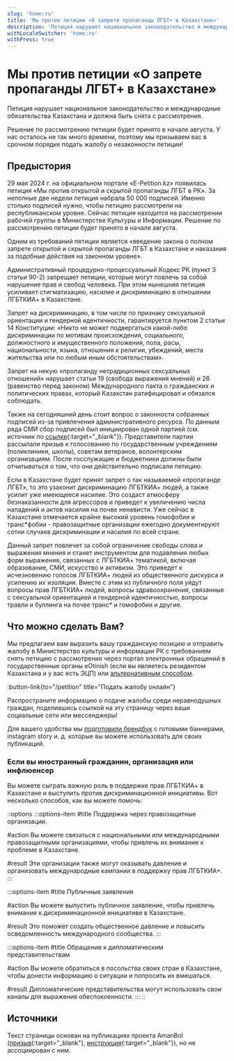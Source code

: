 ```yaml
---
slug: 'home:ru'
title: 'Мы против петиции «О запрете пропаганды ЛГБТ+ в Казахстане»'
description: 'Петиция нарушает национальное законодательство и международные обязательства Казахстана и должна быть снята с рассмотрения.'
withLocaleSwitcher: 'home:ru'
withPress: true
---
```


# Мы против петиции «О запрете пропаганды ЛГБТ+ в Казахстане»

Петиция нарушает национальное законодательство и международные обязательства Казахстана и должна быть снята с рассмотрения.

Решение по рассмотрению петиции будет принято в начале августа. У нас осталось не так много времени, поэтому мы призываем вас в срочном порядке подать жалобу о незаконности петиции!

## Предыстория

29 мая 2024 г. на официальном портале «E-Petition.kz» появилась петиция «Мы против открытой и скрытой пропаганды ЛГБТ в РК». За неполные две недели петиция набрала 50 000 подписей. Именно столько подписей нужно, чтобы петицию рассмотрели на республиканском уровне. Сейчас петиция находится на рассмотрении рабочей группы в Министерстве Культуры и Информации. Решение по рассмотрению петиции будет принято в начале августа.

Одним из требований петиции является «введение закона о полном запрете открытой и скрытой пропаганды ЛГБТ в Казахстане и наказания за подобные действия на законном уровне».

Административный процедурно-процессуальный Кодекс РК (пункт 3 статьи 90-2) запрещает петиции, которые могут повлечь за собой нарушение прав и свобод человека. При этом нынешняя петиция усиливает стигматизацию, насилие и дискриминацию в отношении ЛГБТКИА+ в Казахстане.

Запрет на дискриминацию, в том числе по признаку сексуальной ориентации и гендерной идентичности, гарантируется пунктом 2 статьи 14 Конституции: «Никто не может подвергаться какой-либо дискриминации по мотивам происхождения, социального, должностного и имущественного положения, пола, расы, национальности, языка, отношения к религии, убеждений, места жительства или по любым иным обстоятельствам».

Запрет на некую «пропаганду нетрадиционных сексуальных отношений» нарушает статьи 19 (свобода выражения мнений) и 26 (равенство перед законом) Международного пакта о гражданских и политических правах, который Казахстан ратифицировал и обязался соблюдать.

Также на сегодняшний день стоит вопрос о законности собранных подписей из-за привлечения административного ресурса. По данным ряда СМИ сбор подписей был инициирован одной партией (см. источник по [ссылке](https://orda.kz/rassylali-i-prizyvali-podpisyvat-kto-stoit-za-50-tysjachami-golosov-protiv-lgbt-387860/){:target="_blank"}). Представители партии рассылали призыв к голосованию по государственным учреждениям (поликлиники, школы), советам ветеранов, волонтерским организациям. После госслужащие и бюджетники должны были отчитываться о том, что они действительно подписали петицию.

Если в Казахстане будет принят запрет о так называемой «пропаганде ЛГБТ», то это узаконит дискриминацию ЛГБТКИА+ людей, а также усилит уже имеющееся насилие. Это создаст атмосферу безнаказанности для агрессоров и приведет к увеличению числа нападений и актов насилия на почве ненависти. Уже сейчас в Казахстане отмечается крайне высокий уровень гомофобии и транс*фобии - правозащитные организации ежегодно документируют сотни случаев дискриминации и насилия по всей стране.

Данный запрет повлечет за собой ограничение свободы слова и выражения мнения и станет инструментом для подавления любых форм выражения, связанных с ЛГБТКИА+ тематикой, включая образование, СМИ, искусство и активизм. Это приведет к исчезновению голосов ЛГБТКИА+ людей из общественного дискурса и усилению их изоляции. Вместе с этим из публичного поля уйдут вопросы прав ЛГБТКИА+ людей, вопросы здравоохранения, связанные с сексуальной ориентацией и гендерной идентичностью, вопросы травли и буллинга на почве транс* и гомофобии и другие.

## Что можно сделать Вам?

Мы предлагаем вам выразить вашу гражданскую позицию и отправить жалобу в Министерство культуры и информации РК с требованием снять петицию с рассмотрения через портал электронных обращений в государственные органы eOtinish (если вы являетесь резидентом Казахстана и у вас есть ЭЦП) или [альтернативным способом](/petition/alternative).

:button-link{to="/petition" title="Подать жалобу онлайн"}

Распространите информацию о подаче жалобы среди неравнодушных граждан, поделившись ссылкой на эту страницу через ваши социальные сети или мессенджеры!

Для вашего удобства мы [подготовили брендбук](/share) с готовыми баннерами, instagram story и. д. которые вы можете использовать для своих публикаций.

### Если вы иностранный гражданин, организация или инфлюенсер

Вы можете сыграть важную роль в поддержке прав ЛГБТКИА+ в Казахстане и выступить против дискриминационной инициативы. Вот несколько способов, как вы можете помочь:

::options
  :::options-item
  #title
    Поддержка через правозащитные организации.

  #action
    Вы можете связаться с национальными или международными правозащитными организациями, чтобы привлечь их внимание к проблеме в Казахстане.
  
  #result
    Эти организации также могут оказывать давление и организовать международные кампании в поддержку прав ЛГБТКИА+.
  :::

  :::options-item
  #title
    Публичные заявления
  
  #action
    Вы можете выпустить публичное заявление, чтобы привлечь внимание к дискриминационной инициативе в Казахстане.
  
  #result
    Это поможет создать общественное давление и повысить осведомленность международного сообщества.
  :::

  :::options-item
  #title
    Обращение к дипломатическим представительствам
  
  #action
    Вы можете обратиться в посольства своих стран в Казахстане, чтобы донести информацию о ситуации и попросить их вмешаться.
  
  #result
    Дипломатические представительства могут использовать свои каналы для выражения обеспокоенности.
  :::
::

## Источники

Текст страницы основан на публикациях проекта AmanBol ([призыв](https://amanbol.kz/appeal2024?utm_source=queer.kz){:target="_blank"}, [инструкция](https://amanbol.kz/instructions2024?utm_source=queer.kz){:target="_blank"}), но не ассоциирован с ним.
